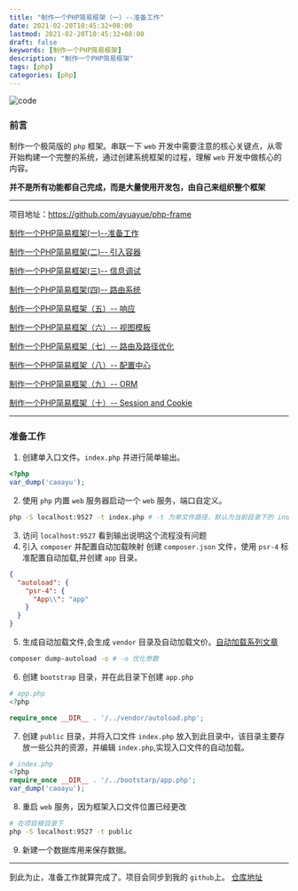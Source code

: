 ```yaml
---
title: "制作一个PHP简易框架（一）--准备工作"
date: 2021-02-20T10:45:32+08:00
lastmod: 2021-02-20T10:45:32+08:00
draft: false
keywords: [制作一个PHP简易框架]
description: "制作一个PHP简易框架"
tags: [php]
categories: [php]
---
```


![code](https://images.pexels.com/photos/276452/pexels-photo-276452.jpeg?auto=compress&cs=tinysrgb&dpr=2&w=500)

### 前言

制作一个极简版的 `php` 框架。串联一下 `web` 开发中需要注意的核心关键点，从零开始构建一个完整的系统，通过创建系统框架的过程，理解 `web` 开发中做核心的内容。

**并不是所有功能都自己完成，而是大量使用开发包，由自己来组织整个框架**



---

项目地址：https://github.com/ayuayue/php-frame

[制作一个PHP简易框架(一)--准备工作](https://www.caoayu.xyz/post/php-frame01)

[制作一个PHP简易框架(二)-- 引入容器](https://www.caoayu.xyz/post/php-frame02)

[制作一个PHP简易框架(三)-- 信息调试](https://www.caoayu.xyz/post/php-frame03)

[制作一个PHP简易框架(四)-- 路由系统](https://www.caoayu.xyz/post/php-frame04)

[制作一个PHP简易框架（五）-- 响应](https://www.caoayu.xyz/post/php-frame05)

[制作一个PHP简易框架（六）-- 视图模板](https://www.caoayu.xyz/post/php-frame06)

[制作一个PHP简易框架（七）-- 路由及路径优化](https://www.caoayu.xyz/post/php-frame07)

[制作一个PHP简易框架（八）-- 配置中心](https://www.caoayu.xyz/post/php-frame08)

[制作一个PHP简易框架（九）-- ORM](https://www.caoayu.xyz/post/php-frame09)

[制作一个PHP简易框架（十）-- Session and Cookie](https://www.caoayu.xyz/post/php-frame10)

----



### 准备工作

1. 创建单入口文件。`index.php` 并进行简单输出。

```php
<?php 
var_dump('caoayu');
```
2. 使用 `php` 内置 `web` 服务器启动一个 `web` 服务，端口自定义。
```bash
php -S localhost:9527 -t index.php # -t 为单文件路径，默认为当前目录下的 index.php，如果目录正确可以不加 -t 参数。
```
3. 访问 `localhost:9527` 看到输出说明这个流程没有问题
4. 引入 `composer` 并配置自动加载映射
创建 `composer.json` 文件，使用 `psr-4` 标准配置自动加载,并创建 `app` 目录。

```json
{
  "autoload": {
    "psr-4": {
      "App\\": "app"
    }
  }
}
```
5. 生成自动加载文件,会生成 `vendor` 目录及自动加载文价。[自动加载系列文章](https://www.caoayu.xyz/post/composer-autoload/)
```bash
composer dump-autoload -o # -o 优化参数
```
6. 创建 `bootstrap` 目录，并在此目录下创建 `app.php`

```php
# app.php
<?php

require_once __DIR__ . '/../vendor/autoload.php';
```
7. 创建 `public` 目录，并将入口文件 `index.php` 放入到此目录中，该目录主要存放一些公共的资源，并编辑 `index.php`,实现入口文件的自动加载。

```php
# index.php
<?php
require_once __DIR__ . '/../bootstarp/app.php';
var_dump('caoayu');
```
8. 重启 `web` 服务，因为框架入口文件位置已经更改

```bash
# 在项目根目录下
php -S localhost:9527 -t public 
```
9. 新建一个数据库用来保存数据。

-------
到此为止，准备工作就算完成了。项目会同步到我的 `github`上。
[仓库地址](https://github.com/ayuayue/php-frame)














